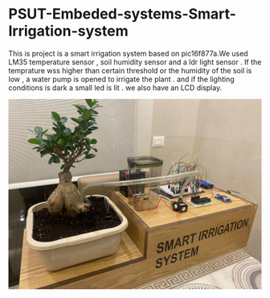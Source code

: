 # PSUT-Embeded-systems-Smart-Irrigation-system
This is project is a smart irrigation system based on pic16f877a.We used LM35 temperature sensor , soil humidity sensor and a ldr light sensor . If the temprature wss higher than certain threshold or the humidity of the soil is low , a water pump is opened to irrigate the plant . and if the lighting conditions is dark a small led is lit . we also have an LCD display.

<p align="center">
  <img src="embeded 1.jpg" alt="Image" width="360"/>
